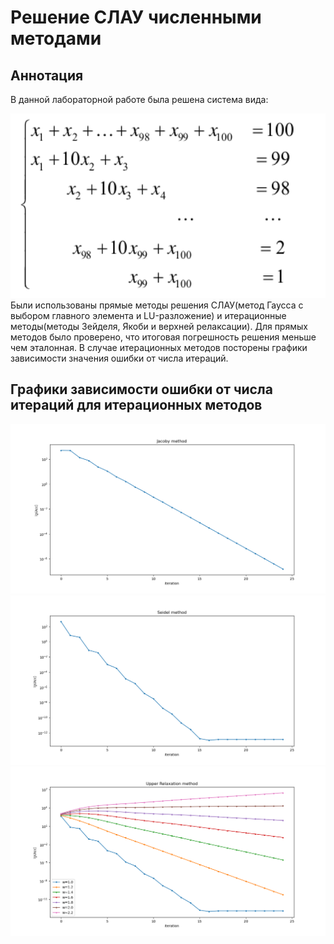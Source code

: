 # Решение СЛАУ численными методами

## Аннотация
В данной лабораторной работе была решена система вида:
<div class="img-div">
  <img src="https://github.com/Varnike/computational_math/blob/master/t2/plots/lineareqsys.png" alt="system" width="700">
</div>
Были использованы прямые методы решения СЛАУ(метод Гаусса с выбором главного элемента и LU-разложение) и итерационные методы(методы Зейделя, Якоби и верхней релаксации). Для прямых методов было проверено, что итоговая погрешность решения меньше чем эталонная. В случае итерационных методов посторены графики зависимости значения ошибки от числа итераций.

## Графики зависимости ошибки от числа итераций для итерационных методов
<div class="img-div">
  <img src="https://github.com/Varnike/computational_math/blob/master/t2/plots/Jacoby.png" alt="system" width="700">
</div>

<div class="img-div">
  <img src="https://github.com/Varnike/computational_math/blob/master/t2/plots/Seidel.png" alt="system" width="700">
</div>

<div class="img-div">
  <img src="https://github.com/Varnike/computational_math/blob/master/t2/plots/Upper_relaxation.png" alt="system" width="700">
</div>
